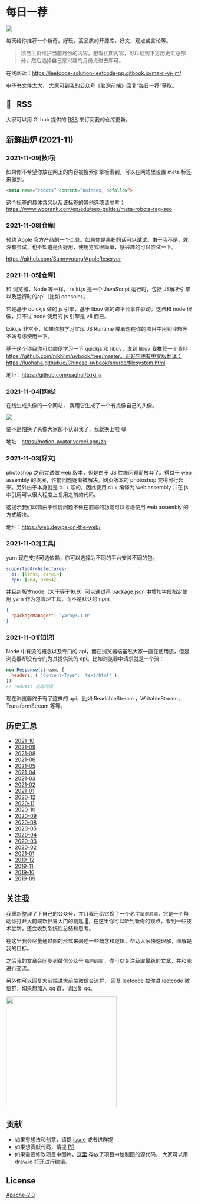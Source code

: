 # 每日一荐

![](https://tva1.sinaimg.cn/large/006y8mN6ly1g8d0sktqrwj30hs07maae.jpg)

每天给你推荐一个新奇，好玩，高品质的开源库，好文，观点或言论等。

> 项目主页维护当前月份的内容，想看往期内容，可以翻到下方历史汇总部分，然后选择自己感兴趣的月份点进去即可。

在线阅读：https://leetcode-solution-leetcode-pp.gitbook.io/mz-ri-yi-jm/

电子书文件太大， 大家可到我的公众号《脑洞前端》回复“每日一荐”获取。

## :newspaper: &nbsp; RSS

大家可以用 Github 提供的 [RSS](https://github.com/azl397985856/daily-featured/commits.atom) 来订阅我的仓库更新。
​

## 新鲜出炉 (2021-11)

### 2021-11-09[技巧]

如果你不希望你放在网上的内容被搜索引擎检索到，可以在网站里设置 meta 标签来做到。

```html
<meta name=”robots” content=”noindex, nofollow”>
```

这个标签的具体含义以及该标签的其他选项请参考：https://www.woorank.com/en/edu/seo-guides/meta-robots-tag-seo

### 2021-11-08[仓库]

预约 Apple 官方产品的一个工具。如果你是果粉的话可以试试。由于我不是，就没有尝试，也不知道是否好用，使用方式很简单，感兴趣的可以尝试一下。

https://github.com/Sunnyyoung/AppleReserver

### 2021-11-05[仓库]

和 浏览器，Node 等一样， txiki.js 是一个 JavaScript 运行时，包括 JS解析引擎以及运行时的api（比如 console）。

它是基于 quickjs 做的 js 引擎，基于 libuv 做的跨平台事件驱动。这点和 node 很像，只不过 node 使用的 js 引擎是 v8 而已。

txiki.js 非常小，如果你想学习实现 JS Runtime 或者想在你的项目中用到沙箱等不妨考虑使用一下。 

基于这个项目你可以顺便学习一下 quickjs 和 libuv，说到 libuv 我推荐一个资料 https://github.com/nikhilm/uvbook/tree/master。正好它也有中文版翻译：https://luohaha.github.io/Chinese-uvbook/source/filesystem.html

地址：https://github.com/saghul/txiki.js


### 2021-11-04[网站]

在线生成头像的一个网站， 我用它生成了一个有点像自己的头像。

![](https://tva1.sinaimg.cn/large/008i3skNly1gw02awdp67j3080080gln.jpg)

要不是怕换了头像大家都不认识我了，我就换上啦 😄

地址：https://notion-avatar.vercel.app/zh


### 2021-11-03[好文]

photoshop 之前尝试做 web 版本，但是由于 JS 性能问题而放弃了。得益于 web assembly 的发展，性能问题逐渐被解决。网页版本的 photoshop 变得可行起来。另外由于本身就是 c++ 写的，因此使用 c++ 编译为 web assembly 并在 js 中引用可以很大程度上复用之前的代码。

这提示我们以前由于性能问题不做在前端的功能可以考虑使用 web assembly 的方式解决。

地址：https://web.dev/ps-on-the-web/

### 2021-11-02[工具]

yarn 现在支持可选依赖，你可以选择为不同的平台安装不同的包。

```yaml
supportedArchitectures:
  os: [linux, darwin]
  cpu: [x64, arm64]
```

并且新版本node（大于等于16.9）可以通过再 package.json 中增加字段指定使用 yarn 作为包管理工具，而不是默认的 npm。

```json
{
  "packageManager": "yarn@3.1.0"
}
```

### 2021-11-01[知识]

Node 中有流的概念以及专门的 api，而在浏览器端虽然大家一直在使用流，但是浏览器却没有专门为其提供流的 api。比如浏览器中请求就是一个流：

```js
new Response(stream, {
  headers: { 'Content-Type': 'text/html' },
})
// request 也是同理
```

现在浏览器终于有了这样的 api，比如 ReadableStream ，WritableStream，TransformStream 等等。


## 历史汇总

- [2021-10](https://github.com/azl397985856/daily-featured/tree/master/backup/2021-10/README.md)
- [2021-09](https://github.com/azl397985856/daily-featured/tree/master/backup/2021-09/README.md)
- [2021-08](https://github.com/azl397985856/daily-featured/tree/master/backup/2021-08/README.md)
- [2021-06](https://github.com/azl397985856/daily-featured/tree/master/backup/2021-06/README.md)
- [2021-05](https://github.com/azl397985856/daily-featured/tree/master/backup/2021-05/README.md)
- [2021-04](https://github.com/azl397985856/daily-featured/tree/master/backup/2021-04/README.md)
- [2021-03](https://github.com/azl397985856/daily-featured/tree/master/backup/2021-03/README.md)
- [2021-02](https://github.com/azl397985856/daily-featured/tree/master/backup/2021-02/README.md)
- [2021-01](https://github.com/azl397985856/daily-featured/tree/master/backup/2021-01/README.md)
- [2020-12](https://github.com/azl397985856/daily-featured/tree/master/backup/2020-12/README.md)
- [2020-11](https://github.com/azl397985856/daily-featured/tree/master/backup/2020-11/README.md)
- [2020-10](https://github.com/azl397985856/daily-featured/tree/master/backup/2020-10/README.md)
- [2020-09](https://github.com/azl397985856/daily-featured/tree/master/backup/2020-09/README.md)
- [2020-08](https://github.com/azl397985856/daily-featured/tree/master/backup/2020-08/README.md)
- [2020-05](https://github.com/azl397985856/daily-featured/tree/master/backup/2020-05/README.md)
- [2020-04](https://github.com/azl397985856/daily-featured/tree/master/backup/2020-04/README.md)
- [2020-03](https://github.com/azl397985856/daily-featured/tree/master/backup/2020-03/README.md)
- [2020-02](https://github.com/azl397985856/daily-featured/tree/master/backup/2020-02/README.md)
- [2021-01](https://github.com/azl397985856/daily-featured/tree/master/backup/2021-01/README.md)
- [2019-12](https://github.com/azl397985856/daily-featured/tree/master/backup/2019-12/README.md)
- [2019-11](https://github.com/azl397985856/daily-featured/tree/master/backup/2019-11/README.md)
- [2019-10](https://github.com/azl397985856/daily-featured/tree/master/backup/2019-10/README.md)
- [2019-09](https://github.com/azl397985856/daily-featured/tree/master/backup/2019-09/README.md)

## 关注我

我重新整理了下自己的公众号，并且我还给它换了一个名字`脑洞前端`，它是一个帮助你打开大前端新世界大门的钥匙 🔑，在这里你可以听到新奇的观点，看到一些技术尝新，还会收到系统性总结和思考。

在这里我会尽量通过图的形式来阐述一些概念和逻辑，帮助大家快速理解，图解是我的目标。

之后我的文章会同步到微信公众号 `脑洞前端` ，你可以关注获取最新的文章，并和我进行交流。

另外你可以回复大前端进大前端微信交流群， 回复 leetcode 拉你进 leetcode 微信群，如果想加入 qq 群，请回复 qq。

<img width="300" src="https://tva1.sinaimg.cn/large/006y8mN6ly1g7he9xdtmyj30by0byaac.jpg">

## 贡献

- 如果有想法和创意，请提 [issue](https://github.com/azl397985856/daily-featured/issues) 或者进群提
- 如果想贡献代码，请提 [PR](https://github.com/azl397985856/daily-featured/pulls)
- 如果需要修改项目中图片，[这里](./assets/) 存放了项目中绘制图的源代码， 大家可以用 [draw.io](https://www.draw.io/) 打开进行编辑。

## License

[Apache-2.0](./LICENSE)
